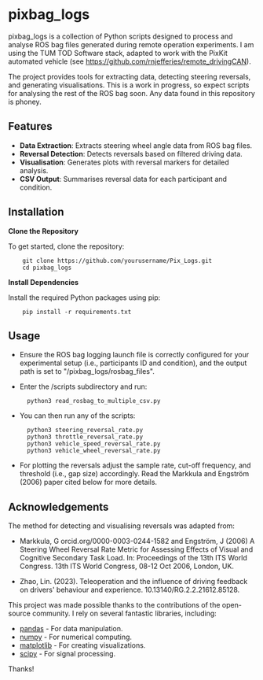 # pixbag_logs

pixbag_logs is a collection of Python scripts designed to process and analyse ROS bag files generated during remote operation experiments. I am using the TUM TOD Software stack, adapted to work with the PixKit automated vehicle (see https://github.com/rnjefferies/remote_drivingCAN). 

The project provides tools for extracting data, detecting steering reversals, and generating visualisations. This is a work in progress, so expect scripts for analysing the rest of the ROS bag soon. Any data found in this repository is phoney. 

## Features

- **Data Extraction**: Extracts steering wheel angle data from ROS bag files.
- **Reversal Detection**: Detects reversals based on filtered driving data.
- **Visualisation**: Generates plots with reversal markers for detailed analysis.
- **CSV Output**: Summarises reversal data for each participant and condition.

## Installation

**Clone the Repository**

To get started, clone the repository:

        git clone https://github.com/yourusername/Pix_Logs.git
        cd pixbag_logs

**Install Dependencies**

Install the required Python packages using pip:

        pip install -r requirements.txt

## Usage 

- Ensure the ROS bag logging launch file is correctly configured for your experimental setup (i.e., participants ID and condition), and the output path is set to "/pixbag_logs/rosbag_files". 

- Enter the /scripts subdirectory and run: 

        python3 read_rosbag_to_multiple_csv.py

- You can then run any of the scripts:

        python3 steering_reversal_rate.py 
        python3 throttle_reversal_rate.py 
        python3 vehicle_speed_reversal_rate.py
        python3 vehicle_wheel_reversal_rate.py

- For plotting the reversals adjust the sample rate, cut-off frequency, and threshold (i.e., gap size) accordingly. Read the Markkula and Engström (2006) paper cited below for more details. 

## Acknowledgements

The method for detecting and visualising reversals was adapted from:

- Markkula, G orcid.org/0000-0003-0244-1582 and Engström, J (2006) A Steering Wheel Reversal Rate Metric for Assessing Effects of Visual and Cognitive Secondary Task Load. In: Proceedings of the 13th ITS World Congress. 13th ITS World Congress, 08-12 Oct
2006, London, UK.

- Zhao, Lin. (2023). Teleoperation and the influence of driving feedback on drivers' behaviour and experience. 10.13140/RG.2.2.21612.85128. 

This project was made possible thanks to the contributions of the open-source community. I rely on several fantastic libraries, including:

- [pandas](https://pandas.pydata.org/) - For data manipulation.
- [numpy](https://numpy.org/) - For numerical computing.
- [matplotlib](https://matplotlib.org/) - For creating visualizations.
- [scipy](https://scipy.org/) - For signal processing.

Thanks!
